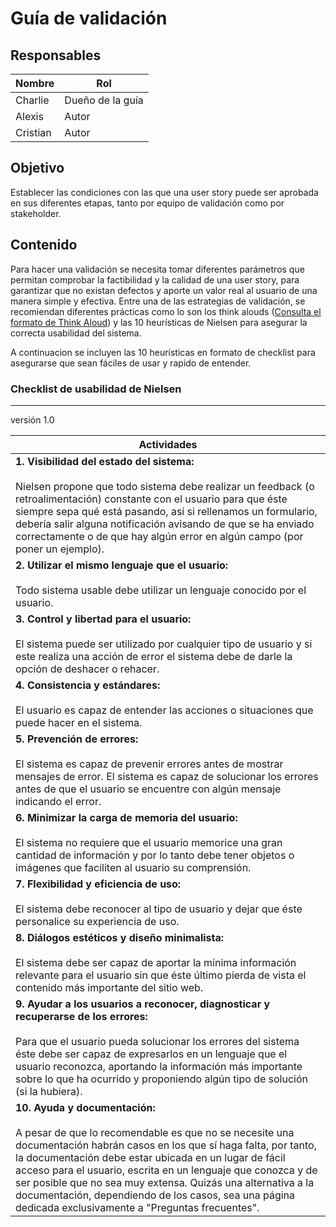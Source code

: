 # Guía de validación
## Responsables
Nombre     | Rol
-----------|------------------
Charlie    | Dueño de la guía
Alexis       | Autor
Cristian       | Autor

## Objetivo

Establecer las condiciones con las que una user story puede ser aprobada en sus diferentes etapas, tanto por equipo de validación como por stakeholder.

## Contenido
Para hacer una validación se necesita tomar diferentes parámetros que permitan comprobar la factibilidad y la calidad de una user story, para garantizar que no existan defectos y aporte un valor real al usuario de una manera simple y efectiva. Entre una de las estrategias de validación, se recomiendan diferentes prácticas como lo son los think alouds ([Consulta el formato de Think Aloud](https://drive.google.com/file/d/1AiwO6-m2auzmky6S-LVg5ssMjTsxumKl/view?usp=sharing)) y las 10 heurísticas  de Nielsen para asegurar la correcta usabilidad del sistema.

A continuacion se incluyen las 10 heurísticas en formato de checklist para asegurarse que sean fáciles de usar y rapido de entender.


### Checklist de usabilidad de Nielsen 

<table>
    <thead>
        <tr>
            <th>
                Actividades
            </th>
        </tr>
    </thead>
    <tbody>
        <tr>
            <td>
            <strong>1. Visibilidad del estado del sistema:</strong></br></br>Nielsen propone que todo sistema debe realizar un feedback (o retroalimentación) constante con el usuario para que éste siempre sepa qué está pasando, así si rellenamos un formulario, debería salir alguna notificación avisando de que se ha enviado correctamente o de que hay algún error en algún campo (por poner un ejemplo).
            </td>
        </tr>
        <tr>
            <td>
            <strong>2. Utilizar el mismo lenguaje que el usuario:</strong></br></br> Todo sistema usable debe utilizar un lenguaje conocido por el usuario.
            </td>
        </tr>
        <tr>
            <td>
            <strong> 3. Control y libertad para el usuario:</strong></br></br>El sistema puede ser utilizado por cualquier tipo de usuario y si este realiza una acción de error el sistema debe de darle la opción de deshacer o rehacer.
            </td>
        </tr>
        <tr>
            <td>
            <strong>4. Consistencia y estándares:</strong></br></br>El usuario es capaz de entender las acciones o situaciones que puede hacer en el sistema.
            </td>
        </tr>
        <tr>
            <td>
            <strong>5. Prevención de errores:</strong></br></br>El sistema es capaz de prevenir errores antes de mostrar mensajes de error. El sistema es capaz de solucionar los errores antes de que el usuario se encuentre con algún mensaje indicando el error.
            </td>
        </tr>
        <tr>
            <td>
            <strong>6. Minimizar la carga de memoria del usuario:</strong></br></br>El sistema no requiere que el usuario memorice una gran cantidad de información y por lo tanto debe tener objetos o imágenes que faciliten al usuario su comprensión.
            </td>
        </tr>
        <tr>
            <td>
            <strong>7. Flexibilidad y eficiencia de uso:</strong>
             </br></br>El sistema debe reconocer al tipo de usuario y dejar que éste personalice su experiencia de uso.
            </td>
        </tr>
        <tr>
            <td>
            <strong>8. Diálogos estéticos y diseño minimalista:</strong></br></br>El sistema debe ser capaz de aportar la mínima información relevante para el usuario sin que éste último pierda de vista el contenido más importante del sitio web.
            </td>
        </tr>
        <tr>
            <td>
            <strong>9. Ayudar a los usuarios a reconocer, diagnosticar y recuperarse de los errores:</strong></br></br>Para que el usuario pueda solucionar los errores del sistema éste debe ser capaz de expresarlos en un lenguaje que el usuario reconozca, aportando la información más importante sobre lo que ha ocurrido y proponiendo algún tipo de solución (si la hubiera).
            </td>
        </tr>
        <tr>
            <td>
            <strong>10. Ayuda y documentación:</strong></br></br>A pesar de que lo recomendable es que no se necesite una documentación habrán casos en los que sí haga falta, por tanto, la documentación debe estar ubicada en un lugar de fácil acceso para el usuario, escrita en un lenguaje que conozca y de ser posible que no sea muy extensa. Quizás una alternativa a la documentación, dependiendo de los casos, sea una página dedicada exclusivamente a "Preguntas frecuentes".
            </td>
        </tr>
        <tr>
  
</tr>

***
versión 1.0
